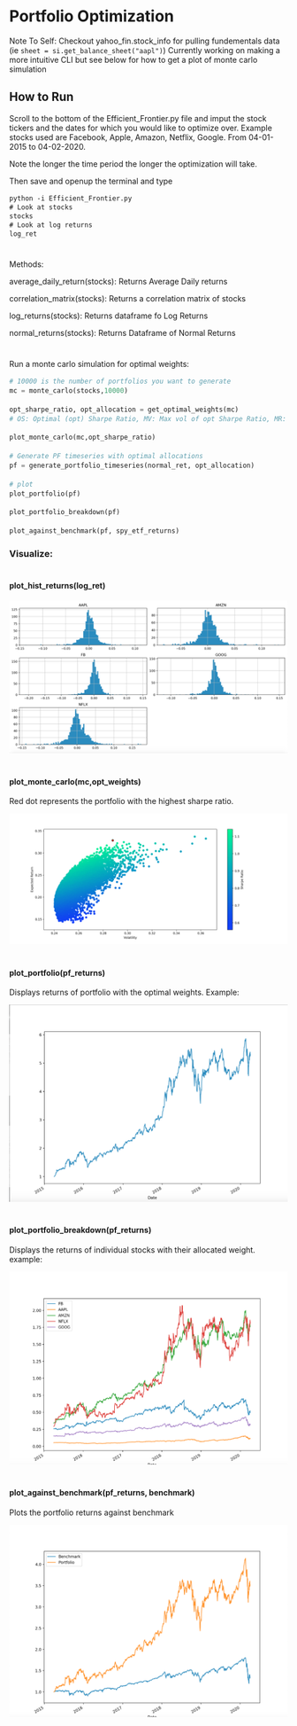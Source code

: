 # Portfolio Optimization

Note To Self: Checkout yahoo_fin.stock_info for pulling fundementals data (ie `sheet = si.get_balance_sheet("aapl")`)
Currently working on making a more intuitive CLI but see below for how to get a plot of monte carlo simulation

## How to Run

Scroll to the bottom of the Efficient_Frontier.py file
and imput the stock tickers and the dates for which you
would like to optimize over. Example stocks used are Facebook, Apple, Amazon, Netflix, Google. From 04-01-2015 to 04-02-2020.

Note the longer the time period the longer the optimization will take.

Then save and openup the terminal and type

```
python -i Efficient_Frontier.py
# Look at stocks
stocks
# Look at log returns
log_ret
```

#

Methods:

average_daily_return(stocks): Returns Average Daily returns

correlation_matrix(stocks): Returns a correlation matrix of stocks

log_returns(stocks): Returns dataframe fo Log Returns

normal_returns(stocks): Returns Dataframe of Normal Returns

#

Run a monte carlo simulation for optimal weights:

```python
# 10000 is the number of portfolios you want to generate
mc = monte_carlo(stocks,10000)

opt_sharpe_ratio, opt_allocation = get_optimal_weights(mc)
# OS: Optimal (opt) Sharpe Ratio, MV: Max vol of opt Sharpe Ratio, MR: Max return of opt sharpe ratio

plot_monte_carlo(mc,opt_sharpe_ratio)

# Generate PF timeseries with optimal allocations
pf = generate_portfolio_timeseries(normal_ret, opt_allocation)

# plot
plot_portfolio(pf)

plot_portfolio_breakdown(pf)

plot_against_benchmark(pf, spy_etf_returns)

```

### Visualize:

#

#### plot_hist_returns(log_ret)

![log_ret](./images/log_ret_hist.png)

#

#### plot_monte_carlo(mc,opt_weights)

Red dot represents the portfolio with the highest sharpe ratio.

![monte](./images/monte_carlo.png)

#

#### plot_portfolio(pf_returns)

Displays returns of portfolio with the optimal weights. Example:

![pf_returns](./images/total_pf_return.png)

#

#### plot_portfolio_breakdown(pf_returns)

Displays the returns of individual stocks with their allocated weight. example:

![pf_breakdown](./images/individual_returns.png)

#

#### plot_against_benchmark(pf_returns, benchmark)

Plots the portfolio returns against benchmark

![pf_against_benchmark](./images/pf_against_benchmark.png)
